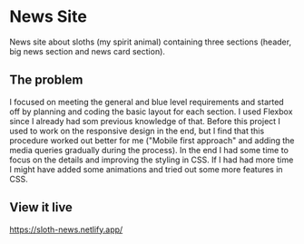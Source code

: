 # News Site

News site about sloths (my spirit animal) containing three sections (header, big news section and news card section). 

## The problem

I focused on meeting the general and blue level requirements and started off by planning and coding the basic layout for each section. I used Flexbox since I already had som previous knowledge of that. Before this project I used to work on the responsive design in the end, but I find that this procedure worked out better for me ("Mobile first approach" and adding the media queries gradually during the process). In the end I had some time to focus on the details and improving the styling in CSS. If I had had more time I might have added some animations and tried out some more features in CSS.

## View it live
https://sloth-news.netlify.app/
